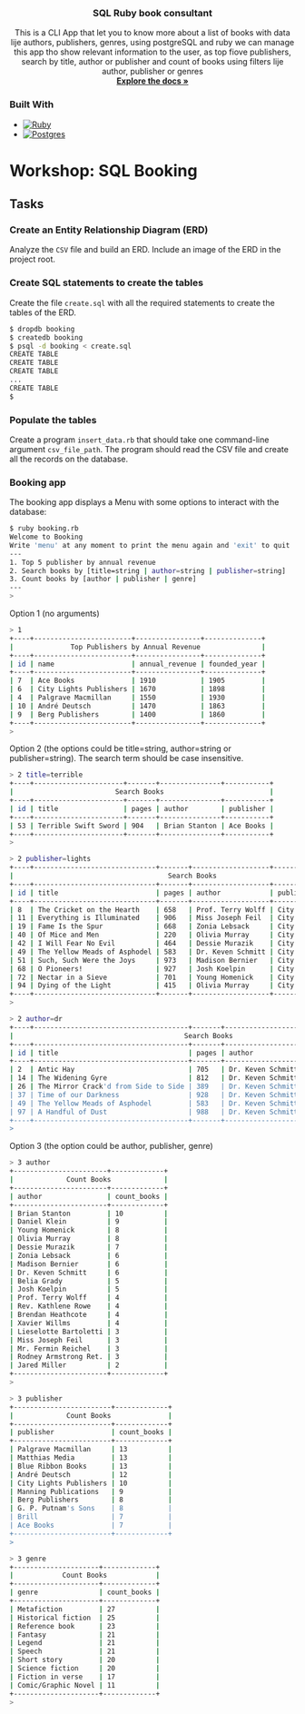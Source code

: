 <a name="readme-top"></a>

<br />
<div align="center">
  <h3 align="center">SQL Ruby book consultant</h3>

  <p align="center">
    This is a CLI App that let you to know more about a list of books with data lije authors, publishers, genres, using postgreSQL and ruby we can manage this app tho show relevant information to the user, as top fiove publishers, search by title, author or publisher and count of books using filters lije author, publisher or genres
    <br />
    <a href="https://github.com/AgustinPalmaM/SQL_ruby_books_consultant.git"><strong>Explore the docs »</strong></a>
  </p>
</div>

### Built With

* [![Ruby][Ruby]][Ruby-url]
* [![Postgres][Postgres]][Postgres-url]



# Workshop: SQL Booking

## Tasks

### Create an Entity Relationship Diagram (ERD)

Analyze the `CSV` file and build an ERD. Include an image of the ERD in the
project root.

### Create SQL statements to create the tables

Create the file `create.sql` with all the required statements to create the
tables of the ERD.

```bash
$ dropdb booking
$ createdb booking
$ psql -d booking < create.sql
CREATE TABLE
CREATE TABLE
CREATE TABLE
...
CREATE TABLE
$ 
```

### Populate the tables

Create a program `insert_data.rb` that should take one command-line argument
`csv_file_path`. The program should read the CSV file and create all the records
on the database.

### Booking app

The booking app displays a Menu with some options to interact with the database:

```bash
$ ruby booking.rb
Welcome to Booking
Write 'menu' at any moment to print the menu again and 'exit' to quit
---
1. Top 5 publisher by annual revenue
2. Search books by [title=string | author=string | publisher=string]
3. Count books by [author | publisher | genre]
---
>
```

Option 1 (no arguments)

```bash
> 1
+----+------------------------+----------------+--------------+
|              Top Publishers by Annual Revenue               |
+----+------------------------+----------------+--------------+
| id | name                   | annual_revenue | founded_year |
+----+------------------------+----------------+--------------+
| 7  | Ace Books              | 1910           | 1905         |
| 6  | City Lights Publishers | 1670           | 1898         |
| 4  | Palgrave Macmillan     | 1550           | 1930         |
| 10 | André Deutsch          | 1470           | 1863         |
| 9  | Berg Publishers        | 1400           | 1860         |
+----+------------------------+----------------+--------------+
>
```

Option 2 (the options could be title=string, author=string or publisher=string).
The search term should be case insensitive.

```bash
> 2 title=terrible
+----+----------------------+-------+---------------+-----------+
|                         Search Books                          |
+----+----------------------+-------+---------------+-----------+
| id | title                | pages | author        | publisher |
+----+----------------------+-------+---------------+-----------+
| 53 | Terrible Swift Sword | 904   | Brian Stanton | Ace Books |
+----+----------------------+-------+---------------+-----------+
>
```

```bash
> 2 publisher=lights
+----+------------------------------+-------+-------------------+------------------------+
|                                      Search Books                                      |
+----+------------------------------+-------+-------------------+------------------------+
| id | title                        | pages | author            | publisher              |
+----+------------------------------+-------+-------------------+------------------------+
| 8  | The Cricket on the Hearth    | 658   | Prof. Terry Wolff | City Lights Publishers |
| 11 | Everything is Illuminated    | 906   | Miss Joseph Feil  | City Lights Publishers |
| 19 | Fame Is the Spur             | 668   | Zonia Lebsack     | City Lights Publishers |
| 40 | Of Mice and Men              | 220   | Olivia Murray     | City Lights Publishers |
| 42 | I Will Fear No Evil          | 464   | Dessie Murazik    | City Lights Publishers |
| 49 | The Yellow Meads of Asphodel | 583   | Dr. Keven Schmitt | City Lights Publishers |
| 51 | Such, Such Were the Joys     | 973   | Madison Bernier   | City Lights Publishers |
| 68 | O Pioneers!                  | 927   | Josh Koelpin      | City Lights Publishers |
| 72 | Nectar in a Sieve            | 701   | Young Homenick    | City Lights Publishers |
| 94 | Dying of the Light           | 415   | Olivia Murray     | City Lights Publishers |
+----+------------------------------+-------+-------------------+------------------------+
>
```

```bash
> 2 author=dr
+----+--------------------------------------+-------+-------------------+------------------------+
|                                          Search Books                                          |
+----+--------------------------------------+-------+-------------------+------------------------+
| id | title                                | pages | author            | publisher              |
+----+--------------------------------------+-------+-------------------+------------------------+
| 2  | Antic Hay                            | 705   | Dr. Keven Schmitt | Matthias Media         |
| 14 | The Widening Gyre                    | 812   | Dr. Keven Schmitt | Brill                  |
| 26 | The Mirror Crack'd from Side to Side | 389   | Dr. Keven Schmitt | Manning Publications   |
| 37 | Time of our Darkness                 | 928   | Dr. Keven Schmitt | Brill                  |
| 49 | The Yellow Meads of Asphodel         | 583   | Dr. Keven Schmitt | City Lights Publishers |
| 97 | A Handful of Dust                    | 988   | Dr. Keven Schmitt | Palgrave Macmillan     |
+----+--------------------------------------+-------+-------------------+------------------------+
>
```

Option 3 (the option could be author, publisher, genre)

```bash
> 3 author
+-----------------------+-------------+
|             Count Books             |
+-----------------------+-------------+
| author                | count_books |
+-----------------------+-------------+
| Brian Stanton         | 10          |
| Daniel Klein          | 9           |
| Young Homenick        | 8           |
| Olivia Murray         | 8           |
| Dessie Murazik        | 7           |
| Zonia Lebsack         | 6           |
| Madison Bernier       | 6           |
| Dr. Keven Schmitt     | 6           |
| Belia Grady           | 5           |
| Josh Koelpin          | 5           |
| Prof. Terry Wolff     | 4           |
| Rev. Kathlene Rowe    | 4           |
| Brendan Heathcote     | 4           |
| Xavier Willms         | 4           |
| Lieselotte Bartoletti | 3           |
| Miss Joseph Feil      | 3           |
| Mr. Fermin Reichel    | 3           |
| Rodney Armstrong Ret. | 3           |
| Jared Miller          | 2           |
+-----------------------+-------------+
>
```

```bash
> 3 publisher
+------------------------+-------------+
|             Count Books              |
+------------------------+-------------+
| publisher              | count_books |
+------------------------+-------------+
| Palgrave Macmillan     | 13          |
| Matthias Media         | 13          |
| Blue Ribbon Books      | 13          |
| André Deutsch          | 12          |
| City Lights Publishers | 10          |
| Manning Publications   | 9           |
| Berg Publishers        | 8           |
| G. P. Putnam's Sons    | 8           |
| Brill                  | 7           |
| Ace Books              | 7           |
+------------------------+-------------+
>
```

```bash
> 3 genre
+---------------------+-------------+
|            Count Books            |
+---------------------+-------------+
| genre               | count_books |
+---------------------+-------------+
| Metafiction         | 27          |
| Historical fiction  | 25          |
| Reference book      | 23          |
| Fantasy             | 21          |
| Legend              | 21          |
| Speech              | 21          |
| Short story         | 20          |
| Science fiction     | 20          |
| Fiction in verse    | 17          |
| Comic/Graphic Novel | 11          |
+---------------------+-------------+
>
```

[Ruby]: https://img.shields.io/badge/Ruby-CC342D?style=for-the-badge&logo=ruby&logoColor=white%22
[Ruby-url]: https://www.ruby-lang.org/en/ 
[Postgres]: https://img.shields.io/badge/PostgreSQL-316192?style=for-the-badge&logo=postgresql&logoColor=white
[Postgres-url]: https://www.postgresql.org/